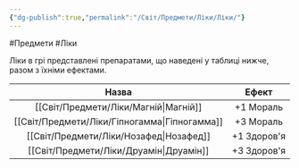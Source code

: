 ```yaml
---
{"dg-publish":true,"permalink":"/Світ/Предмети/Ліки/Ліки/"}
---
```


#Предмети #Ліки

Ліки в грі представлені препаратами, що наведені у таблиці нижче, разом з їхніми ефектами.

|     Назва      |    Ефект    |
| :------------: | :---------: |
|   [[Світ/Предмети/Ліки/Магній\|Магній]]   |  +1 Мораль  |
| [[Світ/Предмети/Ліки/Гіпногамма\|Гіпногамма]] |  +3 Мораль  |
|  [[Світ/Предмети/Ліки/Нозафед\|Нозафед]]   | +1 Здоров'я |
|  [[Світ/Предмети/Ліки/Друамін\|Друамін]]   | +3 Здоров'я |
